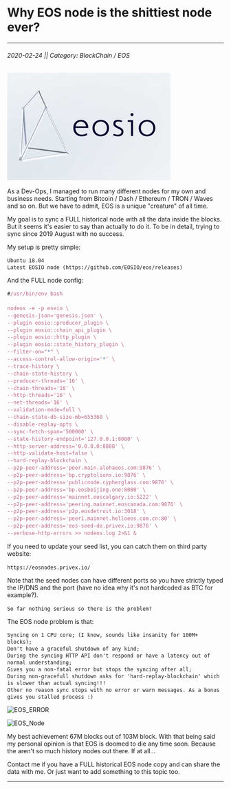 
# Why EOS node is the shittiest node ever?
---
###### 2020-02-24 || Category: BlockChain / EOS

![EOS_Node](https://raw.githubusercontent.com/pr0logas/blog.prologas/master/assets/images/eos_node.jpg)

As a Dev-Ops, I managed to run many different nodes for my own and business needs. Starting from Bitcoin / Dash / Ethereum / TRON / Waves and so on.
But we have to admit, EOS is a unique "creature" of all time.

My goal is to sync a FULL historical node with all the data inside the blocks. But it seems it's easier to say than actually to do it. To be in detail, trying to sync since 2019 August with no success.

My setup is pretty simple:

```
Ubuntu 18.04
Latest EOSIO node (https://github.com/EOSIO/eos/releases)
```

And the FULL node config:
```js
#/usr/bin/env bash

nodeos -e -p eseio \
--genesis-json='genesis.json' \
--plugin eosio::producer_plugin \
--plugin eosio::chain_api_plugin \
--plugin eosio::http_plugin \
--plugin eosio::state_history_plugin \
--filter-on="*" \
--access-control-allow-origin='*' \
--trace-history \
--chain-state-history \
--producer-threads='16' \
--chain-threads='16' \
--http-threads='16' \
--net-threads='16' \
--validation-mode=full \
--chain-state-db-size-mb=655360 \
--disable-replay-opts \
--sync-fetch-span='500000' \
--state-history-endpoint='127.0.0.1:8080' \
--http-server-address='0.0.0.0:8888' \
--http-validate-host=false \
--hard-replay-blockchain \
--p2p-peer-address='peer.main.alohaeos.com:9876' \
--p2p-peer-address='bp.cryptolions.io:9876' \
--p2p-peer-address='publicnode.cypherglass.com:9876' \
--p2p-peer-address='bp.eosbeijing.one:8080' \
--p2p-peer-address='mainnet.eoscalgary.io:5222' \
--p2p-peer-address='peering.mainnet.eoscanada.com:9876' \
--p2p-peer-address='p2p.eosdetroit.io:3018' \
--p2p-peer-address='peer1.mainnet.helloeos.com.cn:80' \
--p2p-peer-address='eos-seed-de.privex.io:9876' \
--verbose-http-errors >> nodeos.log 2>&1 &
```

If you need to update your seed list, you can catch them on third party website:

```https://eosnodes.privex.io/```

Note that the seed nodes can have different ports so you have strictly typed the IP/DNS and the port (have no idea why it's not hardcoded as BTC for example?).

``So far nothing serious so there is the problem?``

The EOS node problem is that:
```
Syncing on 1 CPU core; (I know, sounds like insanity for 100M+ blocks);
Don't have a graceful shutdown of any kind;
During the syncing HTTP API don't respond or have a latency out of normal understanding;
Gives you a non-fatal error but stops the syncing after all;
During non-gracefull shutdown asks for 'hard-replay-blockchain' which is slower than actual syncing!!!
Other no reason sync stops with no error or warn messages. As a bonus gives you stalled process :)
```

![EOS_ERROR](https://raw.githubusercontent.com/pr0logas/blog.prologas/master/assets/images/eos_dirtyflag.png)

![EOS_Node](https://raw.githubusercontent.com/pr0logas/blog.prologas/master/assets/images/eos_cpucore.png)


My best achievement 67M blocks out of 103M block. With that being said my personal opinion is that EOS is doomed to die any time soon. Because the aren't so much history nodes out there. If at all...

Contact me if you have a FULL historical EOS node copy and can share the data with me. Or just want to add something to this topic too. 

---